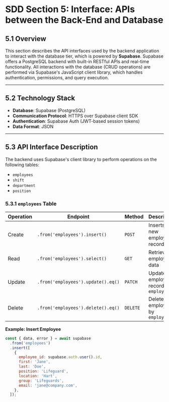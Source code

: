 # SDD Section 5: Interface: APIs between the Back-End and Database

## 5.1 Overview

This section describes the API interfaces used by the backend application to interact with the database tier, which is powered by **Supabase**. Supabase offers a PostgreSQL backend with built-in RESTful APIs and real-time functionality. All interactions with the database (CRUD operations) are performed via Supabase's JavaScript client library, which handles authentication, permissions, and query execution.

---

## 5.2 Technology Stack

- **Database**: Supabase (PostgreSQL)
- **Communication Protocol**: HTTPS over Supabase client SDK
- **Authentication**: Supabase Auth (JWT-based session tokens)
- **Data Format**: JSON

---

## 5.3 API Interface Description

The backend uses Supabase's client library to perform operations on the following tables:

- `employees`
- `shift`
- `department`
- `position`

### 5.3.1 `employees` Table

| Operation | Endpoint | Method | Description |
|----------|----------|--------|-------------|
| Create | `.from('employees').insert()` | `POST` | Inserts a new employee record |
| Read | `.from('employees').select()` | `GET` | Retrieves employee data |
| Update | `.from('employees').update().eq()` | `PATCH` | Updates an employee record by `employee_id` |
| Delete | `.from('employees').delete().eq()` | `DELETE` | Deletes an employee by `employee_id` |

**Example: Insert Employee**
```js
const { data, error } = await supabase
  .from('employees')
  .insert([
    {
      employee_id: supabase.auth.user().id,
      first: 'Jane',
      last: 'Doe',
      position: 'Lifeguard',
      location: 'Hart',
      group: 'Lifeguards',
      email: 'jane@company.com',
    },
  ]);
